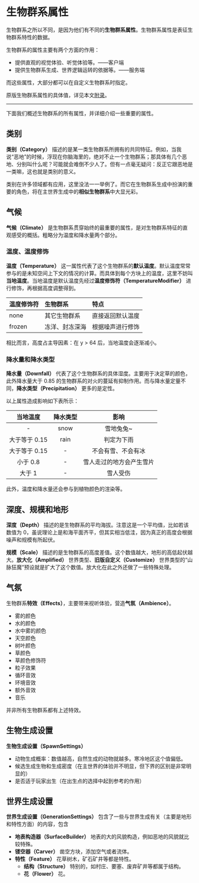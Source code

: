 # 生物群系属性

生物群系之所以不同，是因为他们有不同的**生物群系属性**。生物群系属性是表征生物群系特性的数据。

生物群系的属性主要有两个方面的作用：

- 提供直观的视觉体验、听觉体验等。——客户端
- 提供生物群系生成、世界逻辑运转的依据等。——服务端

而这些属性，大部分都可以在自定义生物群系时指定。

原版生物群系属性的具体值，详见本文[附录](../appendices/tables-of-data.md)。

-----

下面我们概述生物群系的所有属性，并详细介绍一些重要的属性。

## 类别

**类别（Category）** 描述的是某一类生物群系所拥有的共同特征。例如，当我说“恶地”的时候，浮现在你脑海里的，绝对不止一个生物群系；那具体有几个恶地、分别叫什么呢？可能就会难倒不少人了。但有一点毫无疑问：反正它跟恶地是一类嘛，这也就是类别的意义。

类别在许多领域都有应用，这里没法一一举例了。而它在生物群系生成中扮演的重要的角色，将在主世界生成中的**相似生物群系**中大显光彩。

## 气候

**气候（Climate）** 是生物群系贯穿始终的最重要的属性，是对生物群系特征的直观感受的概括。粗略分为温度和降水量两个部分。

### 温度、温度修饰

**温度（Temperature）** 这一属性代表了这个生物群系的**默认温度**。默认温度常常参与的是未知空间上下文的情况的计算。而具体到每个方块上的温度，这里不妨叫**当地温度**。当地温度是默认温度先经过**温度修饰符（TemperatureModifier）** 进行修饰，再根据高度调整得到。

| 温度修饰符 | 生物群系 | 特点 |
| :--- | :--- | :--- |
| none | 其它生物群系 | 直接返回默认温度 |
| frozen | 冻洋、封冻深海 | 根据噪声进行修饰 |

相比而言，高度占主导因素：在 y &gt; 64 后，当地温度会逐渐减小。

### 降水量和降水类型

**降水量（Downfall）** 代表了这个生物群系的具体湿度。主要用于决定草的颜色，此外降水量大于 0.85 的生物群系的对火的蔓延有抑制作用。而与降水量定量不同，**降水类型（Precipitation）** 更多的是定性。

以上属性造成影响如下表所示：

| 当地温度 | 降水类型 | 影响 |
| :---: | :---: | :---: |
| - | snow | 雪地兔兔~ |
| 大于等于 0.15 | rain | 判定为下雨 |
| 大于等于 0.15 | - | 不会有雪、不会有冰 |
| 小于 0.8 | - | 雪人走过的地方会产生雪片 |
| 大于 1 | - | 雪人受伤 |

此外，温度和降水量还会参与到植物颜色的渲染等。

## 深度、规模和地形

**深度（Depth）** 描述的是生物群系的平均海拔。注意这是一个平均值，比如若该数值为 0，虽说理论上是和海平面齐平，但其实相当低洼，因为真正的高度会根据噪声和规模有所起伏。

**规模（Scale）** 描述的是生物群系的高度差值。这个数值越大，地形的高低起伏越大。**放大化（Amplified）** 世界类型、**旧版自定义（Customize）** 世界类型的“山脉狂魔”预设就是扩大了这个数值。放大化在此之外还做了一些特殊处理。

## 气氛

生物群系**特效（Effects）**，主要带来视听体验，营造**气氛（Ambience）**。

* 雾的颜色
* 水的颜色
* 水中雾的颜色
* 天空颜色
* 树叶颜色
* 草颜色
* 草颜色修饰符
* 粒子效果
* 循环音效
* 环境音效
* 额外音效
* 音乐

并非所有生物群系都有上述特效。

## 生物生成设置

**生物生成设置（SpawnSettings）**

* 动物生成概率：数值越高，自然生成的动物就越多。寒冷地区这个值偏低。
* 候选生成生物和生成密度（在主世界的体验并不明显，但下界的区别是非常明显的）
* 是否适于玩家出生（在出生点的选择中起到参考的作用）

## 世界生成设置

**世界生成设置（GenerationSettings）** 包含了一些与世界生成有关（主要是地形和特性方面）的内容，包含

* **地表构造器（SurfaceBuilder）** 地表的大的风貌构造，例如恶地的风貌就比较特殊。
* **镂空器（Carver）** 凿空方块，添加空气或者流体。
* **特性（Feature）** 花草树木，矿石矿井等都是特性。
  * **结构（Structure）** 特别的，如村庄、要塞、废弃矿井等都属于结构。
  * **花（Flower）** 花。

